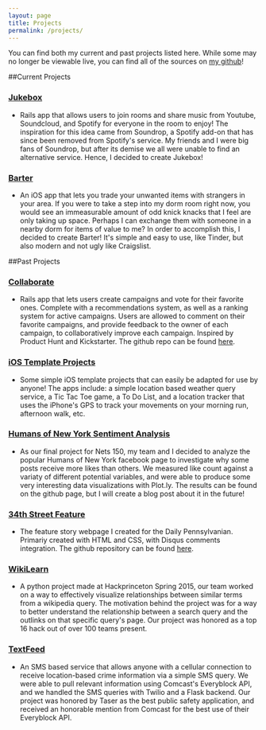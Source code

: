 ```yaml
---
layout: page
title: Projects
permalink: /projects/
---
```


You can find both my current and past projects listed here. While some may no longer be viewable live, you can find all of the sources on [my github](https://github.com/jgao1995)!

##Current Projects

### [Jukebox](https://github.com/jgao1995/Jukebox)
- Rails app that allows users to join rooms and share music from Youtube, Soundcloud, and Spotify for everyone in the room to enjoy! The inspiration for this idea came from Soundrop, a Spotify add-on that has since been removed from Spotify's service. My friends and I were big fans of Soundrop, but after its demise we all were unable to find an alternative service. Hence, I decided to create Jukebox! 

### [Barter](https://github.com/jgao1995/Barter)
- An iOS app that lets you trade your unwanted items with strangers in your area. If you were to take a step into my dorm room right now, you would see an immeasurable amount of odd knick knacks that I feel are only taking up space. Perhaps I can exchange them with someone in a nearby dorm for items of value to me? In order to accomplish this, I decided to create Barter! It's simple and easy to use, like Tinder, but also modern and not ugly like Craigslist. 

##Past Projects

### [Collaborate](http://collaborate-io.herokuapp.com/) 
- Rails app that lets users create campaigns and vote for their favorite ones. Complete with a recommendations system, as well as a ranking system for active campaigns. Users are allowed to comment on their favorite campaigns, and provide feedback to the owner of each campaign, to collaboratively improve each campaign. Inspired by Product Hunt and Kickstarter. The github repo can be found [here](https://github.com/jgao1995/Collaborate).

### [iOS Template Projects](https://github.com/jgao1995/iOS-Template-Projects)
- Some simple iOS template projects that can easily be adapted for use by anyone! The apps include: a simple location based weather query service, a Tic Tac Toe game, a To Do List, and a location tracker that uses the iPhone's GPS to track your movements on your morning run, afternoon walk, etc.

### [Humans of New York Sentiment Analysis](https://github.com/jgao1995/HONY-Analysis)
- As our final project for Nets 150, my team and I decided to analyze the popular Humans of New York facebook page to investigate why some posts receive more likes than others. We measured like count against a variaty of different potential variables, and were able to produce some very interesting data visualizations with Plot.ly. The results can be found on the github page, but I will create a blog post about it in the future!

### [34th Street Feature](http://jgao1995.github.io/34thStreet/)
- The feature story webpage I created for the Daily Pennsylvanian. Primariy created with HTML and CSS, with Disqus comments integration. The github repository can be found [here](https://github.com/jgao1995/34thStreet/tree/gh-pages).

### [WikiLearn](https://github.com/ryin1/wikilearn)
- A python project made at Hackprinceton Spring 2015, our team worked on a way to effectively visualize relationships between similar terms from a wikipedia query. The motivation behind the project was for a way to better understand the relationship between a search query and the outlinks on that specific query's page. Our project was honored as a top 16 hack out of over 100 teams present.

### [TextFeed](https://github.com/jgao1995/TextFeed) 
- An SMS based service that allows anyone with a cellular connection to receive location-based crime information via a simple SMS query. We were able to pull relevant information using Comcast's Everyblock API, and we handled the SMS queries with Twilio and a Flask backend. Our project was honored by Taser as the best public safety application, and received an honorable mention from Comcast for the best use of their Everyblock API. 
